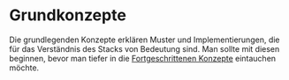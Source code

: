 # Grundkonzepte

Die grundlegenden Konzepte erklären Muster und Implementierungen, die für das Verständnis des Stacks von Bedeutung sind. Man sollte mit diesen beginnen, bevor man tiefer in die [Fortgeschrittenen Konzepte](../advanced-concepts/README.md) eintauchen möchte.
